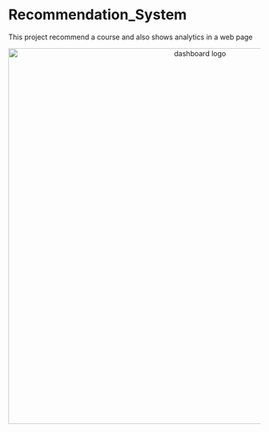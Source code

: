 # Recommendation_System

This project recommend a course and also shows analytics in a web page

<p align="center">
  <img src="https://github.com/KBryt/Recommendation_System/Assets/"
       alt="dashboard logo"
       width="750"
  >
</p>
